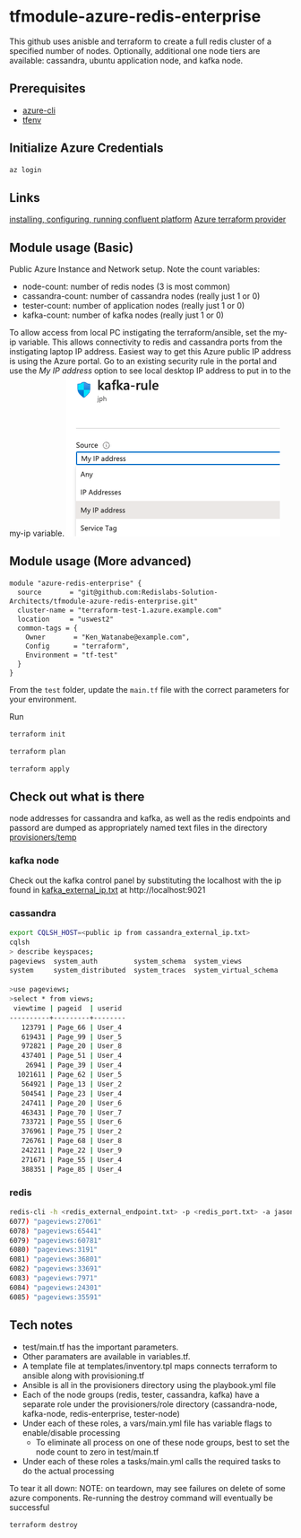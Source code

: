 # tfmodule-azure-redis-enterprise

This github uses anisble and terraform to create a full redis cluster of a specified number of nodes.  Optionally, additional one node tiers are available:  cassandra, ubuntu application node, and kafka node.

## Prerequisites 

* [azure-cli](https://docs.microsoft.com/en-us/cli/azure/install-azure-cli-apt?view=azure-cli-latest)
* [tfenv](https://github.com/tfutils/tfenv)

## Initialize Azure Credentials

```BASH
az login
```

## Links
[installing, configuring, running confluent platform](https://docs.confluent.io/platform/current/installation/installing_cp/deb-ubuntu.html)
[Azure terraform provider](https://github.com/hashicorp/terraform-provider-azurerm)

## Module usage (Basic)

Public Azure Instance and Network setup.  Note the count variables:

* node-count:       number of redis nodes (3 is most common)
* cassandra-count:  number of cassandra nodes (really just 1 or 0)
* tester-count:     number of application nodes (really just 1 or 0)
* kafka-count:      number of kafka nodes (really just 1 or 0)

To allow access from local PC instigating the terraform/ansible, set the my-ip variable.  This allows connectivity to redis and cassandra ports from the instigating laptop IP address.  Easiest way to get this Azure public IP address is using the Azure portal.  Go to an existing security rule in the portal and use the *My IP address* option to see local desktop IP address to put in to the my-ip variable.
![myip](images/MyIPAddress.png)

## Module usage (More advanced)

```
module "azure-redis-enterprise" {
  source       = "git@github.com:Redislabs-Solution-Architects/tfmodule-azure-redis-enterprise.git"
  cluster-name = "terraform-test-1.azure.example.com"
  location     = "uswest2"
  common-tags = {
    Owner       = "Ken_Watanabe@example.com",
    Config      = "terraform",
    Environment = "tf-test"
  }
}

```

From the `test` folder, update the `main.tf` file with the correct parameters for your environment.

Run
```bash
terraform init
```

```bash
terraform plan
```

```bash
terraform apply
```

## Check out what is there

node addresses for cassandra and kafka, as well as the redis endpoints and passord are dumped as appropriately named text files in the directory [provisioners/temp](provisioners/temp)
### kafka node
Check out the kafka control panel by substituting the localhost with the ip found in [kafka_external_ip.txt](provisioners/temp/kafka_external_ip.txt) at http://localhost:9021
### cassandra
```bash
export CQLSH_HOST=<public ip from cassandra_external_ip.txt>
cqlsh
> describe keyspaces;
pageviews  system_auth         system_schema  system_views
system     system_distributed  system_traces  system_virtual_schema

>use pageviews;
>select * from views;
 viewtime | pageid  | userid
----------+---------+--------
   123791 | Page_66 | User_4
   619431 | Page_99 | User_5
   972821 | Page_20 | User_8
   437401 | Page_51 | User_4
    26941 | Page_39 | User_4
  1021611 | Page_62 | User_5
   564921 | Page_13 | User_2
   504541 | Page_23 | User_4
   247411 | Page_20 | User_6
   463431 | Page_70 | User_7
   733721 | Page_55 | User_6
   376961 | Page_75 | User_2
   726761 | Page_68 | User_8
   242211 | Page_22 | User_9
   271671 | Page_55 | User_4
   388351 | Page_85 | User_4
```

### redis
```bash
redis-cli -h <redis_external_endpoint.txt> -p <redis_port.txt> -a jasonrocks
6077) "pageviews:27061"
6078) "pageviews:65441"
6079) "pageviews:60781"
6080) "pageviews:3191"
6081) "pageviews:36801"
6082) "pageviews:33691"
6083) "pageviews:7971"
6084) "pageviews:24301"
6085) "pageviews:35591"
```
## Tech notes
* test/main.tf has the important parameters.  
* Other paramaters are available in variables.tf.
* A template file at templates/inventory.tpl maps connects terraform to ansible along with provisioning.tf
* Ansible is all in the provisioners directory using the playbook.yml file
* Each of the node groups (redis, tester, cassandra, kafka) have a separate role under the provisioners/role directory (cassandra-node, kafka-node, redis-enterprise, tester-node)
* Under each of these roles, a vars/main.yml file has variable flags to enable/disable processing
  * To eliminate all process on one of these node groups, best to set the node count to zero in test/main.tf
* Under each of these roles  a tasks/main.yml calls the required tasks to do the actual processing

To tear it all down:
NOTE:  on teardown, may see failures on delete of some azure components.  Re-running the destroy command will eventually be successful
```bash
terraform destroy
```
